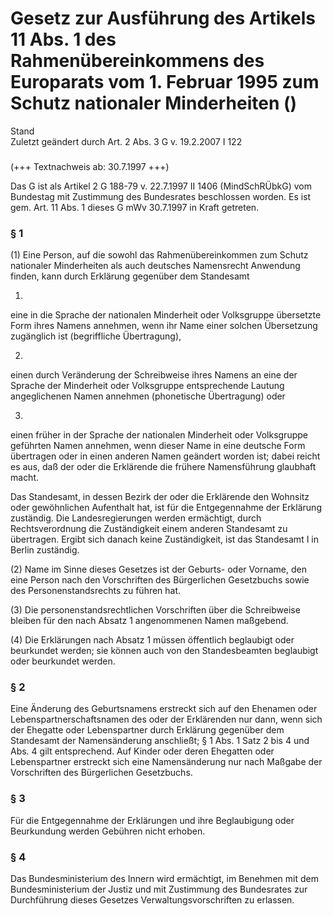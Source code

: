 Gesetz zur Ausführung des Artikels 11 Abs. 1 des Rahmenübereinkommens des Europarats vom 1. Februar 1995 zum Schutz nationaler Minderheiten ()
==============================================================================================================================================

Stand  
Zuletzt geändert durch Art. 2 Abs. 3 G v. 19.2.2007 I 122

### 

(+++ Textnachweis ab: 30.7.1997 +++)

Das G ist als Artikel 2 G 188-79 v. 22.7.1997 II 1406 (MindSchRÜbkG) vom Bundestag mit Zustimmung des Bundesrates beschlossen worden. Es ist gem. Art. 11 Abs. 1 dieses G mWv 30.7.1997 in Kraft getreten.

### § 1

(1) Eine Person, auf die sowohl das Rahmenübereinkommen zum Schutz nationaler Minderheiten als auch deutsches Namensrecht Anwendung finden, kann durch Erklärung gegenüber dem Standesamt

1.  
eine in die Sprache der nationalen Minderheit oder Volksgruppe übersetzte Form ihres Namens annehmen, wenn ihr Name einer solchen Übersetzung zugänglich ist (begriffliche Übertragung),

2.  
einen durch Veränderung der Schreibweise ihres Namens an eine der Sprache der Minderheit oder Volksgruppe entsprechende Lautung angeglichenen Namen annehmen (phonetische Übertragung) oder

3.  
einen früher in der Sprache der nationalen Minderheit oder Volksgruppe geführten Namen annehmen, wenn dieser Name in eine deutsche Form übertragen oder in einen anderen Namen geändert worden ist; dabei reicht es aus, daß der oder die Erklärende die frühere Namensführung glaubhaft macht.

Das Standesamt, in dessen Bezirk der oder die Erklärende den Wohnsitz oder gewöhnlichen Aufenthalt hat, ist für die Entgegennahme der Erklärung zuständig. Die Landesregierungen werden ermächtigt, durch Rechtsverordnung die Zuständigkeit einem anderen Standesamt zu übertragen. Ergibt sich danach keine Zuständigkeit, ist das Standesamt I in Berlin zuständig.

(2) Name im Sinne dieses Gesetzes ist der Geburts- oder Vorname, den eine Person nach den Vorschriften des Bürgerlichen Gesetzbuchs sowie des Personenstandsrechts zu führen hat.

(3) Die personenstandsrechtlichen Vorschriften über die Schreibweise bleiben für den nach Absatz 1 angenommenen Namen maßgebend.

(4) Die Erklärungen nach Absatz 1 müssen öffentlich beglaubigt oder beurkundet werden; sie können auch von den Standesbeamten beglaubigt oder beurkundet werden.

### § 2

Eine Änderung des Geburtsnamens erstreckt sich auf den Ehenamen oder Lebenspartnerschaftsnamen des oder der Erklärenden nur dann, wenn sich der Ehegatte oder Lebenspartner durch Erklärung gegenüber dem Standesamt der Namensänderung anschließt; § 1 Abs. 1 Satz 2 bis 4 und Abs. 4 gilt entsprechend. Auf Kinder oder deren Ehegatten oder Lebenspartner erstreckt sich eine Namensänderung nur nach Maßgabe der Vorschriften des Bürgerlichen Gesetzbuchs.

### § 3

Für die Entgegennahme der Erklärungen und ihre Beglaubigung oder Beurkundung werden Gebühren nicht erhoben.

### § 4

Das Bundesministerium des Innern wird ermächtigt, im Benehmen mit dem Bundesministerium der Justiz und mit Zustimmung des Bundesrates zur Durchführung dieses Gesetzes Verwaltungsvorschriften zu erlassen.
